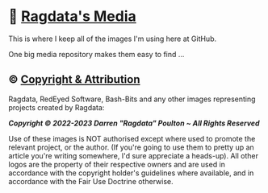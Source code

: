 # 📸 [Ragdata's Media]()

This is where I keep all of the images I'm using here at GitHub.

One big media repository makes them easy to find ...

## ©️ [Copyright & Attribution]()

Ragdata, RedEyed Software, Bash-Bits and any other images representing projects created by Ragdata:

**_Copyright © 2022-2023 Darren "Ragdata" Poulton ~ All Rights Reserved_**

Use of these images is NOT authorised except where used to promote the relevant project, or the author.  (If you're going to use them to pretty up an article you're writing somewhere, I'd sure appreciate a heads-up).  All other logos are the property of their respective owners and are used in accordance with the copyright holder's guidelines where available, and in accordance with the Fair Use Doctrine otherwise.